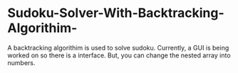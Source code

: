 # Sudoku-Solver-With-Backtracking-Algorithim-
A backtracking algorithim is used to solve sudoku. Currently, a GUI is being worked on so there is a interface. But, you can change the nested array into numbers.
